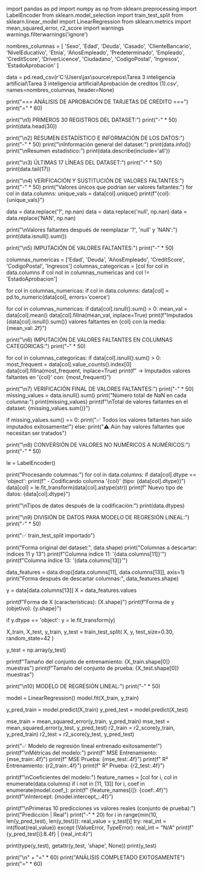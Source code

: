 import pandas as pd
import numpy as np
from sklearn.preprocessing import LabelEncoder
from sklearn.model_selection import train_test_split
from sklearn.linear_model import LinearRegression
from sklearn.metrics import mean_squared_error, r2_score
import warnings
warnings.filterwarnings('ignore')

nombres_columnas = [
    'Sexo', 'Edad', 'Deuda', 'Casado', 'ClienteBancario', 'NivelEducativo',
    'Etnia', 'AñosEmpleado', 'Predeterminado', 'Empleado', 'CreditScore',
    'DriverLicence', 'Ciudadano', 'CodigoPostal', 'Ingresos', 'EstadoAprobacion'
]

data = pd.read_csv(r'C:\Users\jax\source\repos\Tarea 3 inteligencia artificial\Tarea 3 inteligencia artificial\Aprobación de creditos (1).csv', names=nombres_columnas, header=None)

print("=== ANÁLISIS DE APROBACIÓN DE TARJETAS DE CRÉDITO ===")
print("=" * 60)

print("\n1) PRIMEROS 30 REGISTROS DEL DATASET:")
print("-" * 50)
print(data.head(30))

print("\n2) RESUMEN ESTADÍSTICO E INFORMACIÓN DE LOS DATOS:")
print("-" * 50)
print("\nInformación general del dataset:")
print(data.info())
print("\nResumen estadístico:")
print(data.describe(include='all'))

print("\n3) ÚLTIMAS 17 LÍNEAS DEL DATASET:")
print("-" * 50)
print(data.tail(17))

print("\n4) VERIFICACIÓN Y SUSTITUCIÓN DE VALORES FALTANTES:")
print("-" * 50)
print("Valores únicos que podrían ser valores faltantes:")
for col in data.columns:
    unique_vals = data[col].unique()
    print(f"{col}: {unique_vals}")

data = data.replace('?', np.nan)
data = data.replace('null', np.nan)
data = data.replace('NAN', np.nan)

print("\nValores faltantes después de reemplazar '?', 'null' y 'NAN':")
print(data.isnull().sum())

print("\n5) IMPUTACIÓN DE VALORES FALTANTES:")
print("-" * 50)

columnas_numericas = ['Edad', 'Deuda', 'AñosEmpleado', 'CreditScore', 'CodigoPostal', 'Ingresos']
columnas_categoricas = [col for col in data.columns if col not in columnas_numericas and col != 'EstadoAprobacion']

for col in columnas_numericas:
    if col in data.columns:
        data[col] = pd.to_numeric(data[col], errors='coerce')

for col in columnas_numericas:
    if data[col].isnull().sum() > 0:
        mean_val = data[col].mean()
        data[col].fillna(mean_val, inplace=True)
        print(f"Imputados {data[col].isnull().sum()} valores faltantes en {col} con la media: {mean_val:.2f}")

print("\n6) IMPUTACIÓN DE VALORES FALTANTES EN COLUMNAS CATEGÓRICAS:")
print("-" * 50)

for col in columnas_categoricas:
    if data[col].isnull().sum() > 0:
        most_frequent = data[col].value_counts().index[0]
        data[col].fillna(most_frequent, inplace=True)
        print(f"  -> Imputados valores faltantes en '{col}' con: {most_frequent}")

print("\n7) VERIFICACIÓN FINAL DE VALORES FALTANTES:")
print("-" * 50)
missing_values = data.isnull().sum()
print("Número total de NaN en cada columna:")
print(missing_values)
print(f"\nTotal de valores faltantes en el dataset: {missing_values.sum()}")

if missing_values.sum() == 0:
    print("✅ Todos los valores faltantes han sido imputados exitosamente!")
else:
    print("⚠️ Aún hay valores faltantes que necesitan ser tratados")

print("\n8) CONVERSIÓN DE VALORES NO NUMÉRICOS A NUMÉRICOS:")
print("-" * 50)

le = LabelEncoder()

print("Procesando columnas:")
for col in data.columns:
    if data[col].dtype == 'object':
        print(f"  - Codificando columna '{col}' (tipo: {data[col].dtype})")
        data[col] = le.fit_transform(data[col].astype(str))
        print(f"    Nuevo tipo de datos: {data[col].dtype}")

print("\nTipos de datos después de la codificación:")
print(data.dtypes)

print("\n9) DIVISIÓN DE DATOS PARA MODELO DE REGRESIÓN LINEAL:")
print("-" * 50)

print("✅ train_test_split importado")

print("Forma original del dataset:", data.shape)
print("Columnas a descartar: índices 11 y 13")
print(f"Columna índice 11: '{data.columns[11]}'")
print(f"Columna índice 13: '{data.columns[13]}'")

data_features = data.drop([data.columns[11], data.columns[13]], axis=1)
print("Forma después de descartar columnas:", data_features.shape)

y = data[data.columns[13]]
X = data_features.values

print(f"Forma de X (características): {X.shape}")
print(f"Forma de y (objetivo): {y.shape}")

if y.dtype == 'object':
    y = le.fit_transform(y)

X_train, X_test, y_train, y_test = train_test_split(
    X, y, test_size=0.30, random_state=42
)

y_test = np.array(y_test)

print(f"Tamaño del conjunto de entrenamiento: {X_train.shape[0]} muestras")
print(f"Tamaño del conjunto de prueba: {X_test.shape[0]} muestras")

print("\n10) MODELO DE REGRESIÓN LINEAL:")
print("-" * 50)

model = LinearRegression()
model.fit(X_train, y_train)

y_pred_train = model.predict(X_train)
y_pred_test = model.predict(X_test)

mse_train = mean_squared_error(y_train, y_pred_train)
mse_test = mean_squared_error(y_test, y_pred_test)
r2_train = r2_score(y_train, y_pred_train)
r2_test = r2_score(y_test, y_pred_test)

print("✅ Modelo de regresión lineal entrenado exitosamente!")
print(f"\nMétricas del modelo:")
print(f"  MSE Entrenamiento: {mse_train:.4f}")
print(f"  MSE Prueba: {mse_test:.4f}")
print(f"  R² Entrenamiento: {r2_train:.4f}")
print(f"  R² Prueba: {r2_test:.4f}")

print(f"\nCoeficientes del modelo:")
feature_names = [col for i, col in enumerate(data.columns) if i not in [11, 13]]
for i, coef in enumerate(model.coef_):
    print(f"  {feature_names[i]}: {coef:.4f}")
print(f"\nIntercept: {model.intercept_:.4f}")

print(f"\nPrimeras 10 predicciones vs valores reales (conjunto de prueba):")
print("Predicción | Real")
print("-" * 20)
for i in range(min(10, len(y_pred_test), len(y_test))):
    real_value = y_test[i]
    try:
        real_int = int(float(real_value))
    except (ValueError, TypeError):
        real_int = "N/A"
    print(f"{y_pred_test[i]:8.4f} | {real_int:4}")

print(type(y_test), getattr(y_test, 'shape', None))
print(y_test)

print("\n" + "=" * 60)
print("ANÁLISIS COMPLETADO EXITOSAMENTE")
print("=" * 60)
